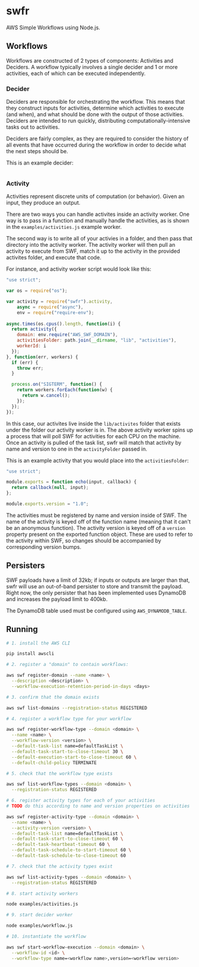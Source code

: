 # swfr

AWS Simple Workflows using Node.js.

## Workflows

Workflows are constructed of 2 types of components: Activities and Deciders.
A workflow typically involves a single decider and 1 or more activities, each
of which can be executed independently.

### Decider

Deciders are responsible for orchestrating the workflow. This means that they
construct inputs for activities, determine which activities to execute (and
when), and what should be done with the output of those activities. Deciders
are intended to run quickly, distributing computationally-intensive tasks out
to activities.

Deciders are fairly complex, as they are required to consider the history of
all events that have occurred during the workflow in order to decide what the
next steps should be.

This is an example decider:

```javascript

```

### Activity

Activities represent discrete units of computation (or behavior). Given an
input, they produce an output.

There are two ways you can handle activites inside an activity worker.
One way is to pass in a function and manually handle the activities,
as is shown in the `examples/activities.js` example worker.

The second way is to write all of your activies in a folder, and then pass that directory
into the activity worker. The activity worker will then pull an activity to
execute from SWF, match it up to the activity in the provided activites folder,
and execute that code.

For instance, and activity worker script would look like this:

```javascript
"use strict";

var os = require("os");

var activity = require("swfr").activity,
    async = require("async"),
    env = require("require-env");
    
async.times(os.cpus().length, function(i) {
  return activity({
    domain: env.require("AWS_SWF_DOMAIN"),
    activitiesFolder: path.join(__dirname, "lib", "activities"),
    workerId: i
  });
}, function(err, workers) {
  if (err) {
    throw err;
  }

  process.on("SIGTERM", function() {
    return workers.forEach(function(w) {
      return w.cancel();
    });
  });
});
```

In this case, our activites live inside the `lib/activites` folder that exists under
the folder our activity worker is in. The above activity worker spins up a process that will
poll SWF for activities for each CPU on the machine. Once an activity is pulled of the task list,
swfr will match that activity by name and version to one in the `activityFolder` passed in.

This is an example activity that you would place into the `activitiesFolder`:

```javascript
"use strict";

module.exports = function echo(input, callback) {
  return callback(null, input);
};

module.exports.version = "1.0";
```

The activities must be registered by name and version inside of SWF.
The name of the activity is keyed off of the function name (meaning that it
can't be an anonymous function). The activity version is keyed off of
a `version` property present on the exported function object. These are used to
refer to the activity within SWF, so changes should be accompanied by
corresponding version bumps.

## Persisters

SWF payloads have a limit of 32kb; if inputs or outputs are larger than that,
swfr will use an out-of-band persister to store and transmit the payload. Right
now, the only persister that has been implemented uses DynamoDB and increases
the payload limit to 400kb.

The DynamoDB table used must be configured using `AWS_DYNAMODB_TABLE`.

## Running

```bash
# 1. install the AWS CLI

pip install awscli

# 2. register a "domain" to contain workflows:

aws swf register-domain --name <name> \
  --description <description> \
  --workflow-execution-retention-period-in-days <days>

# 3. confirm that the domain exists

aws swf list-domains --registration-status REGISTERED

# 4. register a workflow type for your workflow

aws swf register-workflow-type --domain <domain> \
  --name <name> \
  --workflow-version <version> \
  --default-task-list name=defaultTaskList \
  --default-task-start-to-close-timeout 30 \
  --default-execution-start-to-close-timeout 60 \
  --default-child-policy TERMINATE

# 5. check that the workflow type exists

aws swf list-workflow-types --domain <domain> \
  --registration-status REGISTERED

# 6. register activity types for each of your activities
# TODO do this according to name and version properties on activities

aws swf register-activity-type --domain <domain> \
  --name <name> \
  --activity-version <version> \
  --default-task-list name=defaultTaskList \
  --default-task-start-to-close-timeout 60 \
  --default-task-heartbeat-timeout 60 \
  --default-task-schedule-to-start-timeout 60 \
  --default-task-schedule-to-close-timeout 60

# 7. check that the activity types exist

aws swf list-activity-types --domain <domain> \
  --registration-status REGISTERED

# 8. start activity workers

node examples/activities.js

# 9. start decider worker

node examples/workflow.js

# 10. instantiate the workflow

aws swf start-workflow-execution --domain <domain> \
  --workflow-id <id> \
  --workflow-type name=<workflow name>,version=<workflow version>
```
